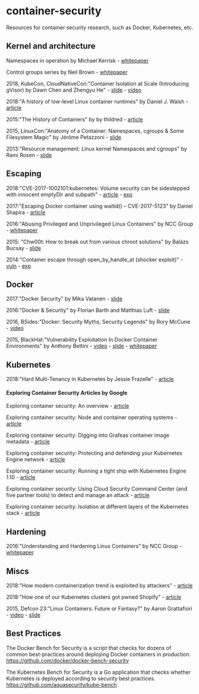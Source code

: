 # container-security
Resources for container security research, such as Docker, Kubernetes, etc.

## Kernel and architecture

Namespaces in operation by Michael Kerrisk - [whitepaper](https://lwn.net/Articles/531114/)

Control groups series by Neil Brown - [whitepaper](https://lwn.net/Articles/604609/)


2018, KubeCon, CloudNativeCon:"Container Isolation at Scale (Introducing gVisor) by Dawn Chen and Zhengyu He" - [slide](https://schd.ws/hosted_files/kccnceu18/47/Container%20Isolation%20at%20Scale.pdf) - [video](https://www.youtube.com/watch?v=pWyJahTWa4I)

2018:"A history of low-level Linux container runtimes" by Daniel J. Walsh - [article](https://opensource.com/article/18/1/history-low-level-container-runtimes)

2015:"The History of Containers" by by thildred - [article](https://rhelblog.redhat.com/2015/08/28/the-history-of-containers/)

2015, LinuxCon:"Anatomy of a Container: Namespaces, cgroups & Some Filesystem Magic" by Jérôme Petazzoni - [slide](https://www.slideshare.net/jpetazzo/anatomy-of-a-container-namespaces-cgroups-some-filesystem-magic-linuxcon)

2013:"Resource management: Linux kernel Namespaces and cgroups" by Rami Rosen - [slide](http://www.haifux.org/lectures/299/netLec7.pdf)

## Escaping

2018:"CVE-2017-1002101:kubernetes: Volume security can be sidestepped with innocent emptyDir and subpath" - [article](https://www.twistlock.com/2018/03/21/deep-dive-severe-kubernetes-vulnerability-date-cve-2017-1002101/) - [exp](https://github.com/bgeesaman/subpath-exploit)

2017:"Escaping Docker container using waitid() – CVE-2017-5123" by Daniel Shapira - [article](https://www.twistlock.com/2017/12/27/escaping-docker-container-using-waitid-cve-2017-5123/)

2016:"Abusing Privileged and Unprivileged Linux Containers" by NCC Group - [whitepaper](https://www.nccgroup.trust/globalassets/our-research/us/whitepapers/2016/june/container_whitepaper.pdf)

2015: "Chw00t: How to break out from various chroot solutions" by Balázs Bucsay - [slide](https://deepsec.net/docs/Slides/2015/Chw00t_How_To_Break%20Out_from_Various_Chroot_Solutions_-_Bucsay_Balazs.pdf)

2014:"Container escape through open_by_handle_at (shocker exploit)" - [vuln](https://lists.linuxcontainers.org/pipermail/lxc-devel/2014-June/009547.html) - [exp](https://github.com/gabrtv/shocker)


## Docker

2017:"Docker Security" by Mika Vatanen - [slide](https://www.owasp.org/images/f/f2/Owasp-Helsinki-20170613-Docker-Security.pdf)

2016:"Docker & Security" by Florian Barth and Matthias Luft - [slide](https://www.ernw.de/download/ERNW_Stocard_Docker-Devops-Security_fbarth-mluft.pdf)

2016, BSides:"Docker: Security Myths, Security Legends" by Rory McCune - [video](https://www.youtube.com/watch?v=uQigvjSXMLw)

2015, BlackHat:"Vulnerability Exploitation In Docker Container Environments" by Anthony Bettini - [video](https://www.youtube.com/watch?v=77-jaeUKH7c) - [slide](https://www.blackhat.com/docs/eu-15/materials/eu-15-Bettini-Vulnerability-Exploitation-In-Docker-Container-Environments.pdf) - [whitepaper](https://www.blackhat.com/docs/eu-15/materials/eu-15-Bettini-Vulnerability-Exploitation-In-Docker-Container-Environments-wp.pdf)


## Kubernetes

2018:"Hard Multi-Tenancy in Kubernetes by Jessie Frazelle" - [article](https://blog.jessfraz.com/post/hard-multi-tenancy-in-kubernetes/)

#### Exploring Container Security Articles by Google

Exploring container security: An overview - [article](https://cloudplatform.googleblog.com/2018/03/exploring-container-security-an-overview.html)

Exploring container security: Node and container operating systems - [article](https://cloudplatform.googleblog.com/2018/04/exploring-container-security-Node-and-container-operating-systems.html)

Exploring container security: Digging into Grafeas container image metadata - [article](https://cloudplatform.googleblog.com/2018/04/exploring-container-security-digging-into-Grafeas-container-image-metadata.html)

Exploring container security: Protecting and defending your Kubernetes Engine network - [article](https://cloudplatform.googleblog.com/2018/04/exploring-container-security-protecting-and-Defending-your-Kubernetes-Engine-network.html)

Exploring container security: Running a tight ship with Kubernetes Engine 1.10 - [article](https://cloudplatform.googleblog.com/2018/04/Exploring-container-security-Running-a-tight-ship-with-Kubernetes-Engine-1-10.html)

Exploring container security: Using Cloud Security Command Center (and five partner tools) to detect and manage an attack - [article](https://cloudplatform.googleblog.com/2018/05/Exploring-container-security-Using-Cloud-Security-Comma.html)

Exploring container security: Isolation at different layers of the Kubernetes stack - [article](https://cloudplatform.googleblog.com/2018/05/Exploring-container-security-Isolation-at-different-layers-of-the-Kubernetes-stack.html)


## Hardening

2016:"Understanding and Hardening Linux Containers" by NCC Group - [whitepaper](https://www.nccgroup.trust/globalassets/our-research/us/whitepapers/2016/april/ncc_group_understanding_hardening_linux_containers-1-1.pdf)

## Miscs

2018:"How modern containerization trend is exploited by attackers" - [article](https://kromtech.com/blog/security-center/cryptojacking-invades-cloud-how-modern-containerization-trend-is-exploited-by-attackers)

2018:"How one of our Kubernetes clusters got pwned Shopify" - [article](https://hackerone.com/reports/341876)

2015, Defcon 23:"Linux Containers: Future or Fantasy?" by Aaron Grattafiori - [video](https://www.youtube.com/watch?v=iN6QbszB1R8) - [slide](https://media.defcon.org/DEF%20CON%2023/DEF%20CON%2023%20presentations/DEFCON-23-Aaron-Grattafiori-Linux-Containers-Future-or-Fantasy-UPDATED.pdf)

## Best Practices

The Docker Bench for Security is a script that checks for dozens of common best-practices around deploying Docker containers in production.
https://github.com/docker/docker-bench-security

The Kubernetes Bench for Security is a Go application that checks whether Kubernetes is deployed according to security best practices.
https://github.com/aquasecurity/kube-bench
